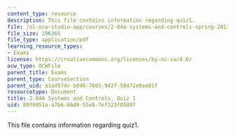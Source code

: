```yaml
---
content_type: resource
description: This file contains information regarding quiz1.
file: /ol-ocw-studio-app/courses/2-04a-systems-and-controls-spring-2013/80f0051aa7b666d955e87ef323f05807_MIT2_04AS13_Quiz1.pdf
file_size: 196365
file_type: application/pdf
learning_resource_types:
- Exams
license: https://creativecommons.org/licenses/by-nc-sa/4.0/
ocw_type: OCWFile
parent_title: Exams
parent_type: CourseSection
parent_uid: a1ad574c-b046-7665-942f-58472e8ae01f
resourcetype: Document
title: 2.04A Systems and Controls, Quiz 1
uid: 80f0051a-a7b6-66d9-55e8-7ef323f05807
---
```

This file contains information regarding quiz1.